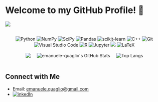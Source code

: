 # Welcome to my GitHub Profile! 👋
![](https://komarev.com/ghpvc/?username=emanuele-quaglio&label=PROFILE+VIEWS)

  [//]: # (example of mostly-platform-independent comment)
  
<br>

<div align="center">
  <img src="https://img.shields.io/badge/Python-3776AB?style=for-the-badge&logo=python&logoColor=white" alt="Python" />
  <img src="https://img.shields.io/badge/NumPy-013243?style=for-the-badge&logo=numpy&logoColor=white" alt="NumPy" />
  <img src="https://img.shields.io/badge/SciPy-8CAAE6?style=for-the-badge&logo=scipy&logoColor=white" alt="SciPy" />
  <img src="https://img.shields.io/badge/Pandas-150458?style=for-the-badge&logo=pandas&logoColor=white" alt="Pandas" />
  <img src="https://img.shields.io/badge/scikit--learn-F7931E?style=for-the-badge&logo=scikit-learn&logoColor=white" alt="scikit-learn" />
  <img src="https://img.shields.io/badge/C++-00599C?style=for-the-badge&logo=cplusplus&logoColor=white" alt="C++" />
  <img src="https://img.shields.io/badge/Git-F05032?style=for-the-badge&logo=git&logoColor=white" alt="Git" />
  <img src="https://img.shields.io/badge/Visual_Studio_Code-0078D4?style=for-the-badge&logo=visual-studio-code&logoColor=white" alt="Visual Studio Code" />
  <img src="https://img.shields.io/badge/R-276DC3?style=for-the-badge&logo=r&logoColor=white" alt="R" />
  <img src="https://img.shields.io/badge/Jupyter-F37626?style=for-the-badge&logo=jupyter&logoColor=white" alt="Jupyter" />
  <img src="https://img.shields.io/badge/mysql-%2300f.svg?style=for-the-badge&logo=mysql&logoColor=white alt="mySQL" />
  <img src="https://img.shields.io/badge/latex-%23008080.svg?style=for-the-badge&logo=latex&logoColor=white" alt="LaTeX" />
</div>

<br>

<div align="center" style="display: flex; justify-content: center; gap: 20px;">
 <img src="http://github-readme-streak-stats.herokuapp.com?user=emanuele-quaglio&theme=dark-smoky&hide_border=true" />
  <img src="https://github-readme-stats.vercel.app/api?username=emanuele-quaglio&show_icons=true&theme=dark" alt="emanuele-quaglio's GitHub Stats" />
  <img src="https://github-readme-stats.vercel.app/api/top-langs/?username=emanuele-quaglio&layout=compact&theme=radical" alt="Top Langs" />
</div>


<br>

## Connect with Me
- Email: [emanuele.quaglio@gmail.com](mailto:emanuele.quaglio@gmail.com)
- [![inkedIn](https://img.shields.io/badge/LinkedIn-0077B5?style=for-the-badge&logo=linkedin&logoColor=white)](https://www.linkedin.com/in/emanuele-quaglio)


